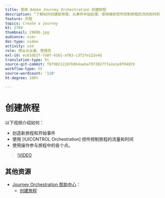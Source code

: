 ```yaml
---
title: 使用 Adobe Journey Orchestration 创建旅程
description: “了解如何创建新旅程、从事件开始处理、使用编排控件控制旅程的流向和时机以及使用操作参与旅程中的各个阶段。”
feature: 历程
topics: Create a journey
kt: 2789
thumbnail: 29696.jpg
audience: user
doc-type: video
activity: use
role: 商业从业者、管理员
exl-id: ec61db2f-7a0f-4161-af03-c3f2fe122e4d
translation-type: ht
source-git-commit: fbf90212287b8b4aeba7973827f7a1e1a9f04829
workflow-type: ht
source-wordcount: '110'
ht-degree: 100%

---
```


# 创建旅程

以下视频介绍如何：

* 创造新旅程和开始事件
* 使用 [!UICONTROL Orchestration] 控件控制旅程的流量和时间
* 使用操作参与旅程中的各个点。

>[!VIDEO](https://video.tv.adobe.com/v/29696?quality=12)

## 其他资源

* [Journey Orchestration 帮助中心](https://docs.adobe.com/content/help/zh-Hans/journeys/using/journey-orchestration-home.html)：
   * [创建旅程](https://docs.adobe.com/content/help/zh-Hans/journeys/using/building-journeys/about-journey-building/journey.html)
